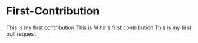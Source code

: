 # First-Contribution
This is my first contribution
This is Mihir's first contribution
This is my first pull request

